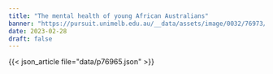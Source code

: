 ```yaml
---
title: "The mental health of young African Australians"
banner: "https://pursuit.unimelb.edu.au/__data/assets/image/0032/76973/The-mental-health-of-young-African-Australians_6e5fbd76-3d73-4e4b-9440-ab60d34c6a44.jpg"
date: 2023-02-28
draft: false
---
```


{{< json_article file="data/p76965.json" >}}